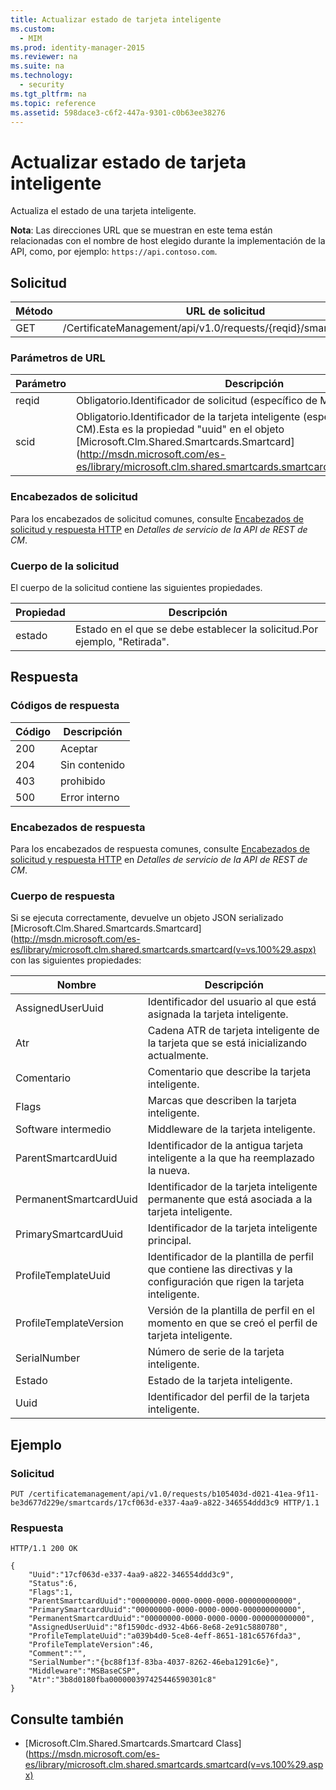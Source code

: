 ```yaml
---
title: Actualizar estado de tarjeta inteligente
ms.custom: 
  - MIM
ms.prod: identity-manager-2015
ms.reviewer: na
ms.suite: na
ms.technology: 
  - security
ms.tgt_pltfrm: na
ms.topic: reference
ms.assetid: 598dace3-c6f2-447a-9301-c0b63ee38276
---
```

# Actualizar estado de tarjeta inteligente
Actualiza el estado de una tarjeta inteligente.

**Nota**: Las direcciones URL que se muestran en este tema están relacionadas con el nombre de host elegido durante la implementación de la API, como, por ejemplo: `https://api.contoso.com`.
## Solicitud

 Método| URL de solicitud
---------|---------
 GET| /CertificateManagement/api/v1.0/requests/{reqid}/smartcards/{scid}
### Parámetros de URL

 Parámetro| Descripción
---------|------------
 reqid| Obligatorio.Identificador de solicitud (específico de MIM CM).
 scid| Obligatorio.Identificador de la tarjeta inteligente (específico de MIM CM).Esta es la propiedad "uuid" en el objeto [Microsoft.Clm.Shared.Smartcards.Smartcard](http://msdn.microsoft.com/es-es/library/microsoft.clm.shared.smartcards.smartcard(v=vs.100%29.aspx).
### Encabezados de solicitud

Para los encabezados de solicitud comunes, consulte [Encabezados de solicitud y respuesta HTTP](CM+REST+API+Service+Details.md#HttpHeaders) en *Detalles de servicio de la API de REST de CM*.
### Cuerpo de la solicitud

El cuerpo de la solicitud contiene las siguientes propiedades.

 Propiedad| Descripción
---------|-----------
 estado| Estado en el que se debe establecer la solicitud.Por ejemplo, "Retirada".

## Respuesta

### Códigos de respuesta

 Código| Descripción
---------|---------
 200| Aceptar
 204| Sin contenido
 403| prohibido
 500| Error interno
### Encabezados de respuesta

Para los encabezados de respuesta comunes, consulte [Encabezados de solicitud y respuesta HTTP](CM+REST+API+Service+Details.md#HttpHeaders) en *Detalles de servicio de la API de REST de CM*.
### Cuerpo de respuesta

Si se ejecuta correctamente, devuelve un objeto JSON serializado [Microsoft.Clm.Shared.Smartcards.Smartcard](http://msdn.microsoft.com/es-es/library/microsoft.clm.shared.smartcards.smartcard(v=vs.100%29.aspx) con las siguientes propiedades:

 Nombre| Descripción
-----|-----------
 AssignedUserUuid| Identificador del usuario al que está asignada la tarjeta inteligente.
 Atr| Cadena ATR de tarjeta inteligente de la tarjeta que se está inicializando actualmente.
 Comentario| Comentario que describe la tarjeta inteligente.
 Flags| Marcas que describen la tarjeta inteligente.
 Software intermedio| Middleware de la tarjeta inteligente.
 ParentSmartcardUuid| Identificador de la antigua tarjeta inteligente a la que ha reemplazado la nueva.
 PermanentSmartcardUuid| Identificador de la tarjeta inteligente permanente que está asociada a la tarjeta inteligente.
 PrimarySmartcardUuid| Identificador de la tarjeta inteligente principal.
 ProfileTemplateUuid| Identificador de la plantilla de perfil que contiene las directivas y la configuración que rigen la tarjeta inteligente.
 ProfileTemplateVersion| Versión de la plantilla de perfil en el momento en que se creó el perfil de tarjeta inteligente.
 SerialNumber| Número de serie de la tarjeta inteligente.
 Estado| Estado de la tarjeta inteligente.
 Uuid| Identificador del perfil de la tarjeta inteligente.
## Ejemplo

### Solicitud

```
PUT /certificatemanagement/api/v1.0/requests/b105403d-d021-41ea-9f11-be3d677d229e/smartcards/17cf063d-e337-4aa9-a822-346554ddd3c9 HTTP/1.1
```
### Respuesta

```
HTTP/1.1 200 OK

{
    "Uuid":"17cf063d-e337-4aa9-a822-346554ddd3c9",
    "Status":6,
    "Flags":1,
    "ParentSmartcardUuid":"00000000-0000-0000-0000-000000000000",
    "PrimarySmartcardUuid":"00000000-0000-0000-0000-000000000000",
    "PermanentSmartcardUuid":"00000000-0000-0000-0000-000000000000",
    "AssignedUserUuid":"8f1590dc-d932-4b66-8e68-2e91c5880780",
    "ProfileTemplateUuid":"a039b4d0-5ce8-4eff-8651-181c6576fda3",
    "ProfileTemplateVersion":46,
    "Comment":"",
    "SerialNumber":"{bc88f13f-83ba-4037-8262-46eba1291c6e}",
    "Middleware":"MSBaseCSP",
    "Atr":"3b8d0180fba000000397425446590301c8"
}
```
## Consulte también

- [Microsoft.Clm.Shared.Smartcards.Smartcard Class](https://msdn.microsoft.com/es-es/library/microsoft.clm.shared.smartcards.smartcard(v=vs.100%29.aspx)



